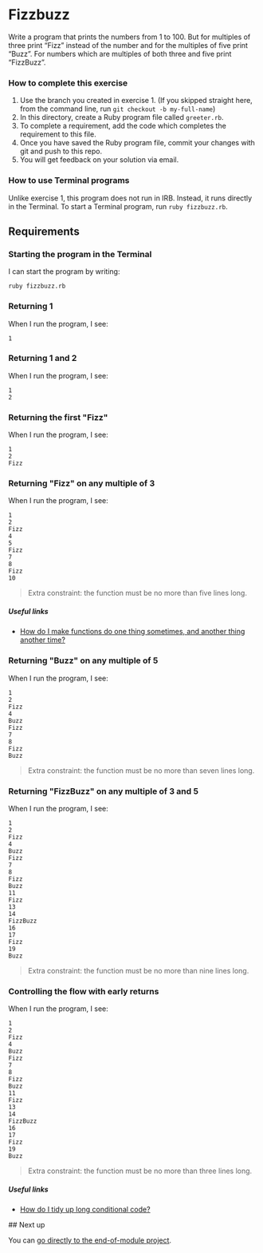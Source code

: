 # Fizzbuzz

Write a program that prints the numbers from 1 to 100. But for multiples of three print “Fizz” instead of the number and for the multiples of five print “Buzz”. For numbers which are multiples of both three and five print “FizzBuzz”.

### How to complete this exercise

1. Use the branch you created in exercise 1. (If you skipped straight here, from the command line, run `git checkout -b my-full-name`)
2. In this directory, create a Ruby program file called `greeter.rb`.
3. To complete a requirement, add the code which completes the requirement to this file.
3. Once you have saved the Ruby program file, commit your changes with git and push to this repo.
4. You will get feedback on your solution via email.

### How to use Terminal programs

Unlike exercise 1, this program does not run in IRB. Instead, it runs directly in the Terminal. To start a Terminal program, run `ruby fizzbuzz.rb`.

## Requirements

### Starting the program in the Terminal

I can start the program by writing:

`ruby fizzbuzz.rb`

### Returning 1

When I run the program, I see:

```
1
```

### Returning 1 and 2

When I run the program, I see:

```
1
2
```

### Returning the first "Fizz"

When I run the program, I see:

```
1
2
Fizz
```

### Returning "Fizz" on any multiple of 3

When I run the program, I see:

```
1
2
Fizz
4
5
Fizz
7
8
Fizz
10
```

> Extra constraint: the function must be no more than five lines long.

##### Useful links

- [How do I make functions do one thing sometimes, and another thing another time?]()

### Returning "Buzz" on any multiple of 5

When I run the program, I see:

```
1
2
Fizz
4
Buzz
Fizz
7
8
Fizz
Buzz
```

> Extra constraint: the function must be no more than seven lines long.

### Returning "FizzBuzz" on any multiple of 3 and 5

When I run the program, I see:

```
1
2
Fizz
4
Buzz
Fizz
7
8
Fizz
Buzz
11
Fizz
13
14
FizzBuzz
16
17
Fizz
19
Buzz
```

> Extra constraint: the function must be no more than nine lines long.

### Controlling the flow with early returns

When I run the program, I see:

```
1
2
Fizz
4
Buzz
Fizz
7
8
Fizz
Buzz
11
Fizz
13
14
FizzBuzz
16
17
Fizz
19
Buzz
```

> Extra constraint: the function must be no more than three lines long.

##### Useful links

- [How do I tidy up long conditional code?]()

## Next up

You can [go directly to the end-of-module project](./END_OF_MODULE.md).